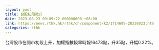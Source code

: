 ```yaml
---
layout: post
title: 台股初段微升
date: 2023-08-23 09:09:22.000000000 +08:00
link: https://news.rthk.hk/rthk/ch/component/k2/1714699-20230823.htm
categories: rthk
---
```


台灣股市在開市初段上升，加權指數較早時報16473點，升35點，升幅0.22%。
